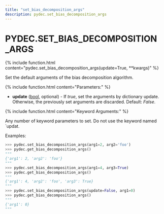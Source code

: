 ```yaml
---
title: "set_bias_decomposition_args"
description: pydec.set_bias_decomposition_args
---
```

# PYDEC.SET_BIAS_DECOMPOSITION_ARGS

{% include function.html content="pydec.set_bias_decomposition_args(update=True, **kwargs)" %}

Set the default arguments of the bias decomposition algorithm.

{% include function.html content="Parameters:" %}

* **update** ([bool](https://docs.python.org/3/library/functions.html#bool), optional) - If *true*, set the arguments by dictionary update. Otherwise, the previously set arguments are discarded. Default: *False*.

{% include function.html content="Keyword Arguments:" %}

Any number of keyword parameters to set. Do not use the keyword named `updat.

Examples:
```python
>>> pydec.set_bias_decomposition_args(arg1=2, arg2='foo') 
>>> pydec.get_bias_decomposition_args()
"""
{'arg1': 2, 'arg2': 'foo'}
"""
>>> pydec.set_bias_decomposition_args(arg1=4, arg3=True)  
>>> pydec.get_bias_decomposition_args()
"""
{'arg1': 4, 'arg2': 'foo', 'arg3': True}
"""
>>> pydec.set_bias_decomposition_args(update=False, arg1=0) 
>>> pydec.get_bias_decomposition_args()
"""
{'arg1': 0}
"""
```